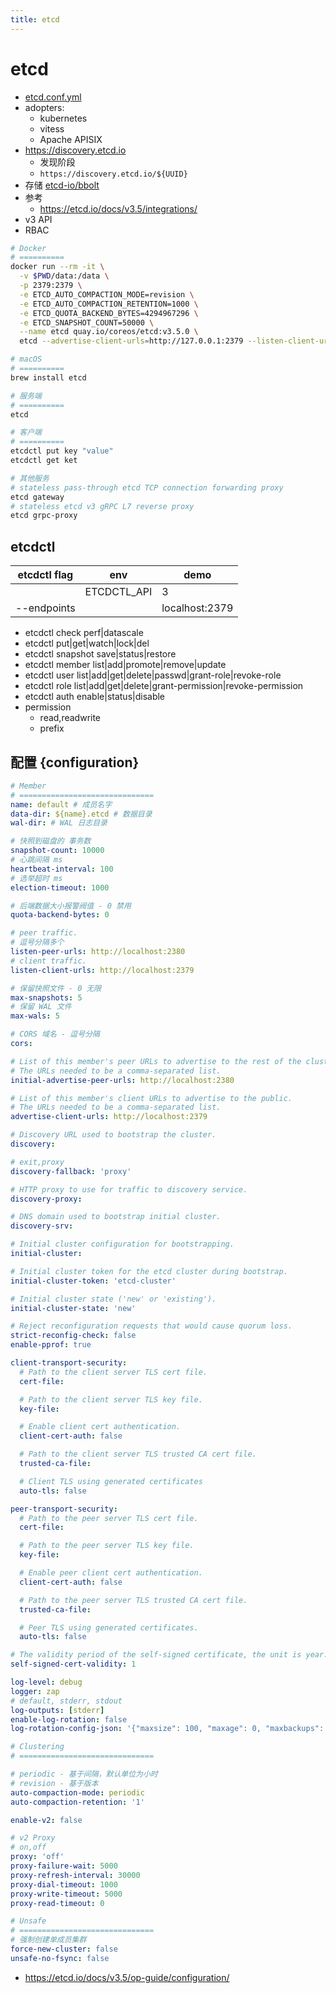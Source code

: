 ```yaml
---
title: etcd
---
```


# etcd

- [etcd.conf.yml](https://github.com/etcd-io/etcd/blob/main/etcd.conf.yml.sample)
- adopters:
  - kubernetes
  - vitess
  - Apache APISIX
- https://discovery.etcd.io
  - 发现阶段
  - `https://discovery.etcd.io/${UUID}`
- 存储 [etcd-io/bbolt](https://github.com/etcd-io/bbolt)
- 参考
  - https://etcd.io/docs/v3.5/integrations/
- v3 API
- RBAC

```bash
# Docker
# ==========
docker run --rm -it \
  -v $PWD/data:/data \
  -p 2379:2379 \
  -e ETCD_AUTO_COMPACTION_MODE=revision \
  -e ETCD_AUTO_COMPACTION_RETENTION=1000 \
  -e ETCD_QUOTA_BACKEND_BYTES=4294967296 \
  -e ETCD_SNAPSHOT_COUNT=50000 \
  --name etcd quay.io/coreos/etcd:v3.5.0 \
  etcd --advertise-client-urls=http://127.0.0.1:2379 --listen-client-urls http://0.0.0.0:2379 --data-dir /data

# macOS
# ==========
brew install etcd

# 服务端
# ==========
etcd

# 客户端
# ==========
etcdctl put key "value"
etcdctl get ket

# 其他服务
# stateless pass-through etcd TCP connection forwarding proxy
etcd gateway
# stateless etcd v3 gRPC L7 reverse proxy
etcd grpc-proxy
```

## etcdctl

| etcdctl flag | env         | demo           |
| ------------ | ----------- | -------------- |
|              | ETCDCTL_API | 3              |
| --endpoints  |             | localhost:2379 |

- etcdctl check perf|datascale
- etcdctl put|get|watch|lock|del
- etcdctl snapshot save|status|restore
- etcdctl member list|add|promote|remove|update
- etcdctl user list|add|get|delete|passwd|grant-role|revoke-role
- etcdctl role list|add|get|delete|grant-permission|revoke-permission
- etcdctl auth enable|status|disable
- permission
  - read,readwrite
  - prefix

## 配置 {configuration}

```yaml
# Member
# ==============================
name: default # 成员名字
data-dir: ${name}.etcd # 数据目录
wal-dir: # WAL 日志目录

# 快照到磁盘的 事务数
snapshot-count: 10000
# 心跳间隔 ms
heartbeat-interval: 100
# 选举超时 ms
election-timeout: 1000

# 后端数据大小报警阀值 - 0 禁用
quota-backend-bytes: 0

# peer traffic.
# 逗号分隔多个
listen-peer-urls: http://localhost:2380
# client traffic.
listen-client-urls: http://localhost:2379

# 保留快照文件 - 0 无限
max-snapshots: 5
# 保留 WAL 文件
max-wals: 5

# CORS 域名 - 逗号分隔
cors:

# List of this member's peer URLs to advertise to the rest of the cluster.
# The URLs needed to be a comma-separated list.
initial-advertise-peer-urls: http://localhost:2380

# List of this member's client URLs to advertise to the public.
# The URLs needed to be a comma-separated list.
advertise-client-urls: http://localhost:2379

# Discovery URL used to bootstrap the cluster.
discovery:

# exit,proxy
discovery-fallback: 'proxy'

# HTTP proxy to use for traffic to discovery service.
discovery-proxy:

# DNS domain used to bootstrap initial cluster.
discovery-srv:

# Initial cluster configuration for bootstrapping.
initial-cluster:

# Initial cluster token for the etcd cluster during bootstrap.
initial-cluster-token: 'etcd-cluster'

# Initial cluster state ('new' or 'existing').
initial-cluster-state: 'new'

# Reject reconfiguration requests that would cause quorum loss.
strict-reconfig-check: false
enable-pprof: true

client-transport-security:
  # Path to the client server TLS cert file.
  cert-file:

  # Path to the client server TLS key file.
  key-file:

  # Enable client cert authentication.
  client-cert-auth: false

  # Path to the client server TLS trusted CA cert file.
  trusted-ca-file:

  # Client TLS using generated certificates
  auto-tls: false

peer-transport-security:
  # Path to the peer server TLS cert file.
  cert-file:

  # Path to the peer server TLS key file.
  key-file:

  # Enable peer client cert authentication.
  client-cert-auth: false

  # Path to the peer server TLS trusted CA cert file.
  trusted-ca-file:

  # Peer TLS using generated certificates.
  auto-tls: false

# The validity period of the self-signed certificate, the unit is year.
self-signed-cert-validity: 1

log-level: debug
logger: zap
# default, stderr, stdout
log-outputs: [stderr]
enable-log-rotation: false
log-rotation-config-json: '{"maxsize": 100, "maxage": 0, "maxbackups": 0, "localtime": false, "compress": false}'

# Clustering
# ==============================

# periodic - 基于间隔，默认单位为小时
# revision - 基于版本
auto-compaction-mode: periodic
auto-compaction-retention: '1'

enable-v2: false

# v2 Proxy
# on,off
proxy: 'off'
proxy-failure-wait: 5000
proxy-refresh-interval: 30000
proxy-dial-timeout: 1000
proxy-write-timeout: 5000
proxy-read-timeout: 0

# Unsafe
# ==============================
# 强制创建单成员集群
force-new-cluster: false
unsafe-no-fsync: false
```

- https://etcd.io/docs/v3.5/op-guide/configuration/

